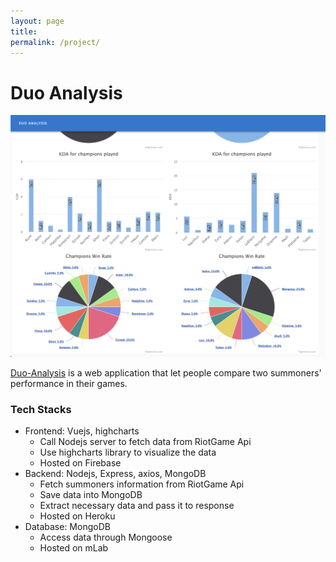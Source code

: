 ```yaml
---
layout: page
title:
permalink: /project/
---
```


# Duo Analysis
![Duo-analysis](../assets/duoanalysis.png)

[Duo-Analysis](https://github.com/CodingFatty/vue-lol-duo-partner) is a web application that let people compare two summoners' performance in their games.

### Tech Stacks

- Frontend: Vuejs, highcharts
    - Call Nodejs server to fetch data from RiotGame Api
    - Use highcharts library to visualize the data
    - Hosted on Firebase
- Backend: Nodejs, Express, axios, MongoDB
    - Fetch summoners information from RiotGame Api
    - Save data into MongoDB
    - Extract necessary data and pass it to response
    - Hosted on Heroku
- Database: MongoDB
    - Access data through Mongoose
    - Hosted on mLab
